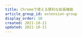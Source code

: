 ```yaml
---
title: Chromeで使える便利な拡張機能
article_group_id: extension-group
display_order: 10
created: 2021-10-21
updated: 2021-10-21
---
```

